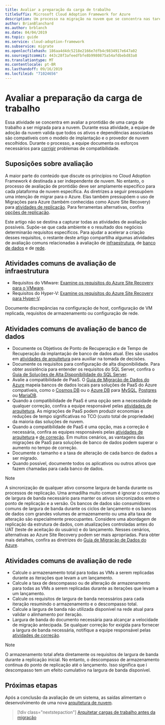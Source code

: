 ```yaml
---
title: Avaliar a preparação da carga de trabalho
titleSuffix: Microsoft Cloud Adoption Framework for Azure
description: Um processo na migração na nuvem que se concentra nas tarefas de migrar cargas de trabalho para a nuvem.
author: BrianBlanchard
ms.author: brblanch
ms.date: 04/04/2019
ms.topic: guide
ms.service: cloud-adoption-framework
ms.subservice: migrate
ms.openlocfilehash: 186aa4d4dc5218e2166e7dfb4c9834917e647a02
ms.sourcegitcommit: 443c28f3afeedfbfe8b9980875a54afdbebd83a8
ms.translationtype: MT
ms.contentlocale: pt-BR
ms.lasthandoff: 09/16/2019
ms.locfileid: "71024656"
---
```

# <a name="evaluate-workload-readiness"></a>Avaliar a preparação da carga de trabalho

Essa atividade se concentra em avaliar a prontidão de uma carga de trabalho a ser migrada para a nuvem. Durante essa atividade, a equipe de adoção da nuvem valida que todos os ativos e dependências associadas são compatíveis com o modelo de implantação e o provedor de nuvem escolhidos. Durante o processo, a equipe documenta os esforços necessários para [corrigir](../migrate/remediate.md) problemas de compatibilidade.

## <a name="evaluation-assumptions"></a>Suposições sobre avaliação

A maior parte do conteúdo que discute os princípios no Cloud Adoption Framework é destinada a ser independente de nuvem. No entanto, o processo de avaliação de prontidão deve ser amplamente específico para cada plataforma de nuvem específica. As diretrizes a seguir pressupõem uma intenção de migrar para o Azure. Elas também pressupõem o uso de Migrações para Azure (também conhecidas como Azure Site Recovery) para [atividades de replicação](../migrate/replicate.md). Para ferramentas alternativas, confira [opções de replicação](../migrate/replicate-options.md).

Este artigo não se destina a capturar todas as atividades de avaliação possíveis. Supõe-se que cada ambiente e o resultado dos negócios determinarão requisitos específicos. Para ajudar a acelerar a criação desses requisitos, o restante deste artigo compartilha algumas atividades de avaliação comuns relacionadas à avaliação de [infraestrutura](#common-infrastructure-evaluation-activities), de [banco de dados](#common-database-evaluation-activities) e de [rede](#common-network-evaluation-activities).

## <a name="common-infrastructure-evaluation-activities"></a>Atividades comuns de avaliação de infraestrutura

- Requisitos do VMware: [Examine os requisitos do Azure Site Recovery para o VMware](https://docs.microsoft.com/azure/site-recovery/vmware-physical-azure-support-matrix).
- Requisitos do Hyper-V: [Examine os requisitos do Azure Site Recovery para Hyper-V](https://docs.microsoft.com/azure/site-recovery/hyper-v-azure-support-matrix).

Documente discrepâncias na configuração de host, configuração de VM replicada, requisitos de armazenamento ou configuração de rede.

## <a name="common-database-evaluation-activities"></a>Atividades comuns de avaliação de banco de dados

- Documente os Objetivos de Ponto de Recuperação e de Tempo de Recuperação da implantação de banco de dados atual. Eles são usados em [atividades de arquitetura](./architect.md) para auxiliar na tomada de decisões.
- Documente os requisitos para configuração de alta disponibilidade. Para obter assistência para entender os requisitos do SQL Server, confira o [Guia de Soluções de Alta Disponibilidade do SQL Server](https://docs.microsoft.com/sql/sql-server/failover-clusters/high-availability-solutions-sql-server).
- Avalie a compatibilidade de PaaS. O [Guia de Migração de Dados do Azure](https://datamigration.microsoft.com) mapeia bancos de dados locais para soluções de PaaS do Azure compatíveis, como o [Cosmos DB](https://docs.microsoft.com/azure/cosmos-db) ou o [Azure DB](https://docs.microsoft.com/azure/sql-database) para [MySQL](https://docs.microsoft.com/azure/mysql), [Postgres](https://docs.microsoft.com/azure/postgresql) ou [MariaDB](https://docs.microsoft.com/azure/mariadb).
- Quando a compatibilidade de PaaS é uma opção sem a necessidade de qualquer correção, confira a equipe responsável pelas [atividades de arquitetura](./architect.md). As migrações de PaaS podem produzir economias e reduções de tempo significativas no TCO (custo total de propriedade) da maioria das soluções de nuvem.
- Quando a compatibilidade de PaaS é uma opção, mas a correção é necessária, confira as equipes responsáveis pelas [atividades de arquitetura](./architect.md) e [de correção](../migrate/remediate.md). Em muitos cenários, as vantagens das migrações de PaaS para soluções de banco de dados podem superar o aumento no tempo de correção.
- Documente o tamanho e a taxa de alteração de cada banco de dados a ser migrado.
- Quando possível, documente todos os aplicativos ou outros ativos que fazem chamadas para cada banco de dados.

> [!NOTE]
> A sincronização de qualquer ativo consome largura de banda durante os processos de replicação. Uma armadilha muito comum é ignorar o consumo de largura de banda necessário para manter os ativos sincronizados entre o ponto de replicação e a versão. Os bancos de dados são consumidores comuns de largura de banda durante os ciclos de lançamento e os bancos de dados com grandes volumes de armazenamento ou uma alta taxa de alteração são especialmente preocupantes. Considere uma abordagem de replicação da estrutura de dados, com atualizações controladas antes do UAT (teste de aceitação do usuário) e do lançamento. Nesses cenários, alternativas ao Azure Site Recovery podem ser mais apropriadas. Para obter mais detalhes, confira as diretrizes do [Guia de Migração de Dados do Azure](https://datamigration.microsoft.com).

## <a name="common-network-evaluation-activities"></a>Atividades comuns de avaliação de rede

- Calcule o armazenamento total para todas as VMs a serem replicadas durante as iterações que levam a um lançamento.
- Calcule a taxa de descompasso ou de alteração de armazenamento para todas as VMs a serem replicadas durante as iterações que levam a um lançamento.
- Calcule os requisitos de largura de banda necessários para cada iteração resumindo o armazenamento e o descompasso total.
- Calcule a largura de banda não utilizada disponível na rede atual para validar o alinhamento por iteração.
- Largura de banda do documento necessária para alcançar a velocidade de migração antecipada. Se qualquer correção for exigida para fornecer a largura de banda necessária, notifique a equipe responsável pelas [atividades de correção](../migrate/remediate.md).

> [!NOTE]
> O armazenamento total afeta diretamente os requisitos de largura de banda durante a replicação inicial. No entanto, o descompasso de armazenamento continua do ponto de replicação até o lançamento. Isso significa que i descompasso tem um efeito cumulativo na largura de banda disponível.

## <a name="next-steps"></a>Próximas etapas

Após a conclusão da avaliação de um sistema, as saídas alimentam o desenvolvimento de uma nova [arquitetura de nuvem](./architect.md).

> [!div class="nextstepaction"]
> [Arquitetar cargas de trabalho antes da migração](./architect.md)
